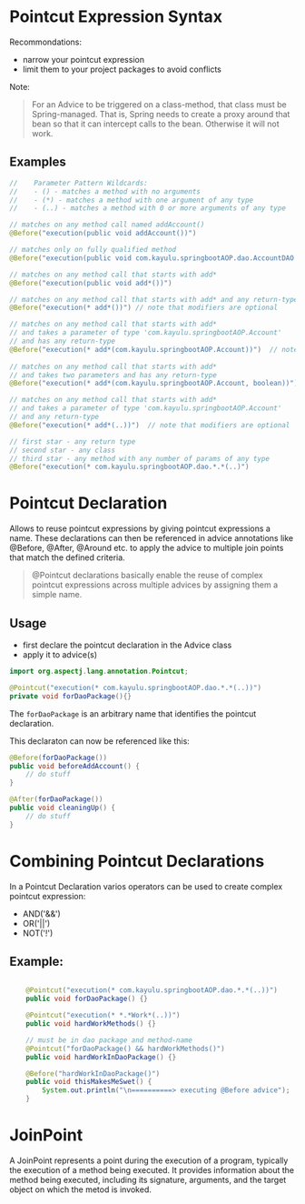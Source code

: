 # Pointcut Expression Syntax
Recommondations:
- narrow your pointcut expression
- limit them to your project packages to avoid conflicts

Note:
> For an Advice to be triggered on a class-method, that class must be Spring-managed.
> That is, Spring needs to create a proxy around that bean so that it can intercept calls 
> to the bean. Otherwise it will not work.

## Examples
```java
//    Parameter Pattern Wildcards:
//    - () - matches a method with no arguments
//    - (*) - matches a method with one argument of any type
//    - (..) - matches a method with 0 or more arguments of any type

// matches on any method call named addAccount()
@Before("execution(public void addAccount())")

// matches only on fully qualified method
@Before("execution(public void com.kayulu.springbootAOP.dao.AccountDAO.addAccount())")

// matches on any method call that starts with add*
@Before("execution(public void add*())")

// matches on any method call that starts with add* and any return-type
@Before("execution(* add*())") // note that modifiers are optional

// matches on any method call that starts with add*
// and takes a parameter of type 'com.kayulu.springbootAOP.Account'
// and has any return-type
@Before("execution(* add*(com.kayulu.springbootAOP.Account))")  // note that modifiers are optional
        
// matches on any method call that starts with add*
// and takes two parameters and has any return-type
@Before("execution(* add*(com.kayulu.springbootAOP.Account, boolean))")

// matches on any method call that starts with add*
// and takes a parameter of type 'com.kayulu.springbootAOP.Account' 
// and any return-type
@Before("execution(* add*(..))")  // note that modifiers are optional

// first star - any return type
// second star - any class
// third star - any method with any number of params of any type
@Before("execution(* com.kayulu.springbootAOP.dao.*.*(..)")
```
# Pointcut Declaration
Allows to reuse pointcut expressions by giving pointcut expressions a name. These declarations can then be referenced in 
advice annotations like @Before, @After, @Around etc. to apply the advice to multiple join points that match the defined 
criteria.

> @Pointcut declarations basically enable the reuse of complex pointcut expressions across multiple advices by assigning
them a simple name.

## Usage
- first declare the pointcut declaration in the Advice class
- apply it to advice(s)

```java
import org.aspectj.lang.annotation.Pointcut;

@Pointcut("execution(* com.kayulu.springbootAOP.dao.*.*(..))")
private void forDaoPackage(){}
```
The ``forDaoPackage`` is an arbitrary name that identifies the pointcut declaration.

This declaraton can now be referenced like this:

```java
@Before(forDaoPackage())
public void beforeAddAccount() {
    // do stuff
}

@After(forDaoPackage())
public void cleaningUp() {
    // do stuff
}
```
# Combining Pointcut Declarations
In a Pointcut Declaration varios operators can be used to create complex pointcut expression:

- AND('&&')
- OR('||')
- NOT('!')

## Example:

```java

    @Pointcut("execution(* com.kayulu.springbootAOP.dao.*.*(..))")
    public void forDaoPackage() {}

    @Pointcut("execution(* *.*Work*(..))")
    public void hardWorkMethods() {}

    // must be in dao package and method-name
    @Pointcut("forDaoPackage() && hardWorkMethods()")
    public void hardWorkInDaoPackage() {}

    @Before("hardWorkInDaoPackage()")
    public void thisMakesMeSwet() {
        System.out.println("\n==========> executing @Before advice");
    }
```
# JoinPoint
A JoinPoint represents a point during the execution of a program, typically the execution of a method being executed.
It provides information about the method being executed, including its signature, arguments, and the target object on 
which the metod is invoked.
